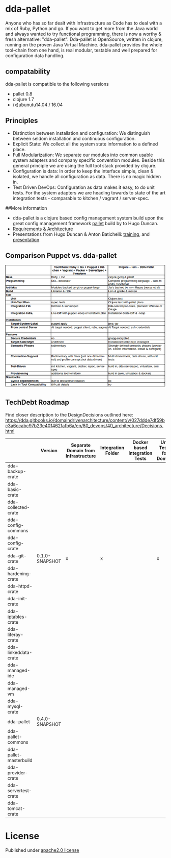 # dda-pallet
Anyone who has so far dealt with Infrastructure as Code has to deal with a mix of Ruby, Python and go. If you want to get more from the Java world and always wanted to try functional programming, there is now a worthy & fresh alternative: "dda-pallet". Dda-pallet is OpenSource, written in clojure, running on the proven Java Virtual Machine.
dda-pallet provides the whole tool-chain from one hand, is real modular, testable and well prepared for configuration data handling.

## compatability
dda-pallet is compatible to the following versions
 * pallet 0.8
 * clojure 1.7
 * (x)ubunutu14.04 / 16.04

## Principles
 * Distinction between installation and configuration: We distinguish between seldom installation and continuous configuration.
 * Explicit State: We collect all the system state information to a defined place.
 * Full Modularization: We separate our modules into common usable system adapters and company specific convention modules. Beside this general principle we are using the full tool stack provided by clojure.
 * Configuration is data: In order to keep the interface simple, clean & isolated, we handle all configuration as data. There is no magic hidden in.
 * Test Driven DevOps: Configuration as data makes it easy, to do unit tests. For the system adapters we are heading towards to state of the art integration tests - comparable to kitchen / vagrant / server-spec.

##More information
* dda-pallet is a clojure based config management system build upon the great config management framework [pallet](https://github.com/pallet/pallet) build by to Hugo Duncan.
* [Requirements & Architecture](https://dda.gitbooks.io/domaindrivenarchitecture/content/en/80_config_management/index.html)
* Presentations from Hugo Duncan & Anton Batichelli: [training](http://lanyrd.com/2012/clojurewest-training/spdbh/), and [presentation](http://lanyrd.com/2012/clojurewest/spdcf/)

## Comparison Puppet vs. dda-pallet
![ComparisonSheet Puppet vs. dda-pallet](doc/PuppetVsDdaPallet.png)

## TechDebt Roadmap

Find closer description to the DesignDecisions outlined here: https://dda.gitbooks.io/domaindrivenarchitecture/content/v/027ddde7df59bc3a6ccabc97b23e401462fafb6a/en/80_devops/40_architecture/Decisions.html

| | Version |Separate Domain from Infrastructure | Integration Folder | Docker based Integration Tests | Unit Tests for Domain | Crate & Domain Boundaries | Input / Output Spec | Short Package | Composition over API | Group base Configuration |
| --- | --- |  --- |--- | --- | --- | --- | --- | --- | --- | --- |
| dda-backup-crate |  |  |  |  | |  |  |  | ||
| dda-basic-crate |  |  |  |  | |  |  |  | ||
| dda-collected-crate|  |  |  |  | |  |  |  || |
| dda-config-commons|  |  |  |  | |  |  |  | ||
| dda-config-crate|  |  |  |  | |  |  |  | ||
| dda-git-crate        | 0.1.0-SNAPSHOT | x | x |  | x | x | x | x | x | x |
| dda-hardening-crate|  |  |  |  | |  |  |  | |
| dda-httpd-crate|  |  |  |  | |  |  |  | ||
| dda-init-crate|  |  |  |  | |  |  |  | ||
| dda-iptables-crate|  |  |  |  | |  |  |  || |
| dda-liferay-crate|  |  |  |  | |  |  |  | ||
| dda-linkeddata-crate|  |  |  |  | |  |  |  || |
| dda-managed-ide|  |  |  |  | |  |  |  | ||
| dda-managed-vm|  |  |  |  | |  |  |  | ||
| dda-mysql-crate|  |  |  |  | |  |  |  | ||
| dda-pallet           | 0.4.0-SNAPSHOT |  |  |  |  |  | x |  |  |  |
| dda-pallet-commons|  |  |  |  | |  | | |  | |
| dda-pallet-masterbuild|  |  |  |  | | | |  |  | |
| dda-provider-crate|  |  |  |  | |  |  ||  | |
| dda-servertest-crate|  |  |  |  | |  |  ||  | |
| dda-tomcat-crate|  |  |  |  | |  |  |  | ||

# License
Published under [apache2.0 license](LICENSE.md)
